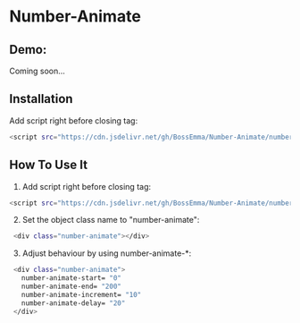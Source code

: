 # Number-Animate

## Demo:
  Coming soon...
  
## Installation
  Add script right before closing </body> tag:
   ```bash
   <script src="https://cdn.jsdelivr.net/gh/BossEmma/Number-Animate/number_animate.js"></script>
   ```

## How To Use It
  1. Add script right before closing </body> tag:
   ```bash
   <script src="https://cdn.jsdelivr.net/gh/BossEmma/Number-Animate/number_animate.js"></script>
   ```
  2. Set the object class name to "number-animate":
   ```bash
    <div class="number-animate"></div>
   ```

  3. Adjust behaviour by using number-animate-*:
   ```bash
    <div class="number-animate">
      number-animate-start= "0"
      number-animate-end= "200"
      number-animate-increment= "10"
      number-animate-delay= "20"
    </div>
   ```
